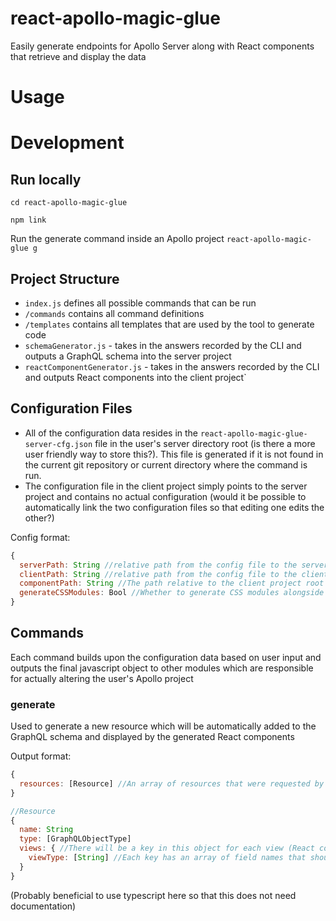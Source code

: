 # react-apollo-magic-glue
Easily generate endpoints for Apollo Server along with React components that retrieve and display the data

# Usage

# Development
## Run locally
`cd react-apollo-magic-glue`

`npm link`

Run the generate command inside an Apollo project
`react-apollo-magic-glue g`

## Project Structure
 - `index.js` defines all possible commands that can be run
 - `/commands` contains all command definitions
 - `/templates` contains all templates that are used by the tool to generate code
 - `schemaGenerator.js` - takes in the answers recorded by the CLI and outputs a GraphQL schema into the server project
 - `reactComponentGenerator.js` - takes in the answers recorded by the CLI and outputs React components into the client project`
 
## Configuration Files
 - All of the configuration data resides in the `react-apollo-magic-glue-server-cfg.json` file in the user's server directory root (is there a more user friendly way to store this?). This file is generated if it is not found in the current git repository or current directory where the command is run.
 - The configuration file in the client project simply points to the server project and contains no actual configuration (would it be possible to automatically link the two configuration files so that editing one edits the other?)
 
Config format:
```javascript
{
  serverPath: String //relative path from the config file to the server project root
  clientPath: String //relative path from the config file to the client project root
  componentPath: String //The path relative to the client project root where React components should be generated
  generateCSSModules: Bool //Whether to generate CSS modules alongside the React components
}
```

## Commands
Each command builds upon the configuration data based on user input and outputs the final javascript object to other modules which are responsible for actually altering the user's Apollo project

### generate
Used to generate a new resource which will be automatically added to the GraphQL schema and displayed by the generated React components

Output format:
```javascript
{
  resources: [Resource] //An array of resources that were requested by the command
}

//Resource
{ 
  name: String
  type: [GraphQLObjectType]
  views: { //There will be a key in this object for each view (React component) that should be generated
    viewType: [String] //Each key has an array of field names that should be included in the view
  }
}
```
(Probably beneficial to use typescript here so that this does not need documentation)
